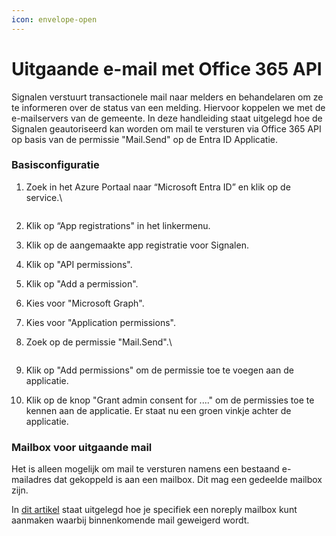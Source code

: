 ```yaml
---
icon: envelope-open
---
```


# Uitgaande e-mail met Office 365 API

Signalen verstuurt transactionele mail naar melders en behandelaren om ze te informeren over de status van een melding. Hiervoor koppelen we met de e-mailservers van de gemeente. In deze handleiding staat uitgelegd hoe de Signalen geautoriseerd kan worden om mail te versturen via Office 365 API op basis van de permissie "Mail.Send" op de Entra ID Applicatie.

### Basisconfiguratie <a href="#basisconfiguratie" id="basisconfiguratie"></a>

1.  Zoek in het Azure Portaal naar “Microsoft Entra ID” en klik op de service.\


    <div align="left">

    <figure><img src="https://docs.delta10.nl/assets/signalen/single-sign-on/1-search-sso.png" alt=""><figcaption></figcaption></figure>

    </div>
2. Klik op “App registrations" in het linkermenu.
3. Klik op de aangemaakte app registratie voor Signalen.
4. Klik op "API permissions".
5. Klik op "Add a permission".
6. Kies voor "Microsoft Graph".
7. Kies voor "Application permissions".
8.  Zoek op de permissie "Mail.Send".\


    <div align="left">

    <figure><img src="https://docs.delta10.nl/assets/signalen/outgoing-e-mail/1-select-permission.png" alt=""><figcaption></figcaption></figure>

    </div>
9. Klik op "Add permissions" om de permissie toe te voegen aan de applicatie.
10. Klik op de knop "Grant admin consent for ...." om de permissies toe te kennen aan de applicatie. Er staat nu een groen vinkje achter de applicatie.

### Mailbox voor uitgaande mail <a href="#mailbox-voor-uitgaande-mail" id="mailbox-voor-uitgaande-mail"></a>

Het is alleen mogelijk om mail te versturen namens een bestaand e-mailadres dat gekoppeld is aan een mailbox. Dit mag een gedeelde mailbox zijn.

In [dit artikel](https://www.codetwo.com/admins-blog/no-reply-mailbox-in-microsoft-365/) staat uitgelegd hoe je specifiek een noreply mailbox kunt aanmaken waarbij binnenkomende mail geweigerd wordt.
